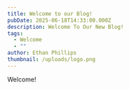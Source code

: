 ```yaml
---
title: Welcome to our Blog!
pubDate: 2025-06-18T14:33:00.000Z
description: Welcome To Our New Blog!
tags:
  - Welcome
  - ""
author: Ethan Phillips
thumbnail: /uploads/logo.png
---
```

Welcome!
